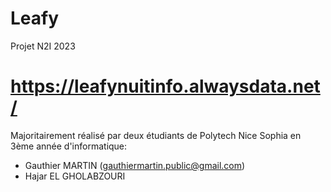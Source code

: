 # Leafy
Projet N2I 2023

# https://leafynuitinfo.alwaysdata.net/

Majoritairement réalisé par deux étudiants de Polytech Nice Sophia en 3ème année d'informatique:
* Gauthier MARTIN (gauthiermartin.public@gmail.com)
* Hajar EL GHOLABZOURI
